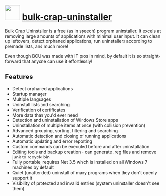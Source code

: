 ﻿# <img src="https://cdn.rawgit.com/chocolatey/chocolatey-coreteampackages/11b6ffab0e41ca0e687b1202046aa0248682e8be/icons/bulk-crap-uninstaller.png" width="48" height="48"/> [bulk-crap-uninstaller](https://chocolatey.org/packages/bulk-crap-uninstaller)


Bulk Crap Uninstaller is a free (as in speech) program uninstaller. It excels at removing large amounts of applications with minimal user input. It can clean up leftovers, detect orphaned applications, run uninstallers according to premade lists, and much more!

Even though BCU was made with IT pros in mind, by default it is so straight-forward that anyone can use it effortlessly!

## Features

- Detect orphaned applications
- Startup manager
- Multiple languages
- Uninstall lists and searching
- Verification of certificates
- More data than you'd ever need
- Detection and uninstallation of Windows Store apps
- Uninstallation of multiple items at once (with collision prevention)
- Advanced grouping, sorting, filtering and searching
- Automatic detection and closing of running applications
- Automatic updating and error reporting
- Custom commands can be executed before and after uninstallation
- Editing tools and backup creation - can generate .reg files and remove junk to recycle bin
- Fully portable, requires Net 3.5 which is installed on all Windows 7 machines by default
- Quiet (unattended) uninstall of many programs when they don't openly support it
- Visibility of protected and invalid entries (system uninstaller doesn't see them)

